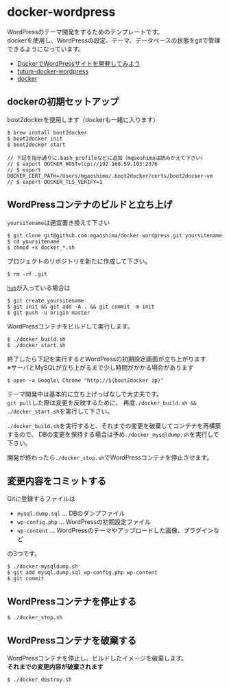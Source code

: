 # docker-wordpress

WordPressのテーマ開発をするためのテンプレートです。  
dockerを使用し、WordPressの設定、テーマ、データベースの状態をgitで管理できるようになっています。

- [DockerでWordPressサイトを開発してみよう](http://www.slideshare.net/mookjp/dockerword-press)
- [tutum-docker-wordpress](https://github.com/tutumcloud/tutum-docker-wordpress)
- [docker](https://www.docker.com/)

## dockerの初期セットアップ

boot2dockerを使用します（dockerも一緒に入ります）

```
$ brew install boot2docker
$ boot2docker init
$ boot2docker start

// 下記を指示通りに.bash_profileなどに追加（mgaoshimaは読みかえて下さい）
// $ export DOCKER_HOST=tcp://192.168.59.103:2376
// $ export DOCKER_CERT_PATH=/Users/mgaoshima/.boot2docker/certs/boot2docker-vm
// $ export DOCKER_TLS_VERIFY=1
```

## WordPressコンテナのビルドと立ち上げ

`yoursitename`は適宜置き換えて下さい

```
$ git clone git@github.com:mgaoshima/docker-wordpress.git yoursitename
$ cd yoursitename
$ chmod +x docker_*.sh
```

プロジェクトのリポジトリを新たに作成して下さい。

```
$ rm -rf .git
```

[`hub`](https://github.com/github/hub)が入っている場合は
```
$ git create yoursitename
$ git init && git add -A . && git commit -m init
$ git push -u origin master
```

WordPressコンテナをビルドして実行します。

```
$ ./docker_build.sh
$ ./docker_start.sh
```

終了したら下記を実行するとWordPressの初期設定画面が立ち上がります  
※サーバとMySQLが立ち上がるまで少し時間がかかる場合があります

```
$ open -a Google\ Chrome "http://$(boot2docker ip)"
```

テーマ開発中は基本的に立ち上げっぱなしで大丈夫です。  
`git pull`した際は変更を反映するために、
再度`./docker_build.sh && ./docker_start.sh`を実行して下さい。

`./docker_build.sh`を実行すると、それまでの変更を破棄してコンテナを再構築するので、
DBの変更を保持する場合は予め`./docker_mysqldump.sh`を実行して下さい。

開発が終わったら`./docker_stop.sh`でWordPressコンテナを停止させます。

## 変更内容をコミットする

Gitに登録するファイルは

- `mysql.dump.sql` ... DBのダンプファイル
- `wp-config.php` ... WordPressの初期設定ファイル
- `wp-content` ... WordPressのテーマやアップロードした画像、プラグインなど

の3つです。  

```
$ ./docker-mysqldump.sh
$ git add mysql.dump.sql wp-config.php wp-content
$ git commit
```

## WordPressコンテナを停止する

```
$ ./docker_stop.sh
```

## WordPressコンテナを破棄する

WordPressコンテナを停止し、ビルドしたイメージを破棄します。  
**それまでの変更内容が破棄されます**

```
$ ./docker_destroy.sh
```
